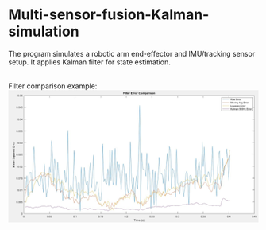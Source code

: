 # Multi-sensor-fusion-Kalman-simulation

The program simulates a robotic arm end-effector and IMU/tracking sensor setup. It applies Kalman filter for state estimation.<br><br>

Filter comparison example:<br>
<img src="https://raw.githubusercontent.com/YuxinPan/Multi-sensor-fusion-Kalman-simulation/master/Plot/Filter%20Error%20Comparison.JPG" width="700">
